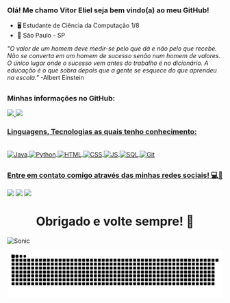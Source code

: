 ### Olá! Me chamo Vitor Eliel seja bem vindo(a) ao meu GitHub!

- 🖥 Estudante de Ciência da Computação 1/8
- 🎈 São Paulo - SP

<em>"O valor de um homem deve medir-se pelo que dá e não pelo que recebe. Não se converta em um homem de sucesso senão num homem de valores. O único lugar onde o sucesso vem antes do trabalho é no dicionário. A educação é o que sobra depois que a gente se esquece do que aprendeu na escola."</em>
  -Albert Einstein
  
  ##

### Minhas informações no GitHub:
<div>
  <a href="https://github.com/Omegalliax">
  <img height="180em" src="https://github-readme-stats.vercel.app/api?username=Omegalliax&show_icons=true&theme=github_dark&include_all_commits=true&count_private=true"/>
  <img height="180em" src="https://github-readme-stats.vercel.app/api/top-langs/?username=Omegalliax&layout=compact&langs_count=7&theme=github_dark"/>
 </div>
  
### Linguagens, Tecnologias as quais tenho conhecimento:  
  <div style="display: inline_block"><br>
  <img align="center" alt="Java" height="30" width="80" src="https://img.shields.io/badge/Java-ED8B00?style=for-the-badge&logo=java&logoColor=white">
  <img align="center" alt="Python" height="30" width="80" src="https://img.shields.io/badge/Python-14354C?style=for-the-badge&logo=python&logoColor=white">
  <img align="center" alt="HTML" height="30" width="80" src="https://img.shields.io/badge/HTML5-E34F26?style=for-the-badge&logo=html5&logoColor=white">
  <img align="center" alt="CSS" height="30" width="80" src="https://img.shields.io/badge/CSS-239120?&style=for-the-badge&logo=css3&logoColor=white">
  <img align="center" alt="JS" height="30" width="80" src="https://img.shields.io/badge/JavaScript-F7DF1E?style=for-the-badge&logo=javascript&logoColor=black">
  <img align="center" alt="SQL" height="30" width="80" src="https://img.shields.io/badge/MySQL-00000F?style=for-the-badge&logo=mysql&logoColor=white"> 
  <img align="center" alt="Git" height"30" width="80" src="https://img.shields.io/badge/git-%23F05033.svg?style=for-the-badge&logo=git&logoColor=white">
</div>
  
  ##
  
  ### Entre em contato comigo através das minhas redes sociais! 💻📳
 <div> 
  <a href="https://www.instagram.com/vitor_ebf/" target="_blank"><img src="https://img.shields.io/badge/Instagram-E4405F?style=for-the-badge&logo=instagram&logoColor=white" target="_blank"></a>
  <a href="https://www.linkedin.com/in/vitor-eliel-b-916639220/" target="_blank"><img src="https://img.shields.io/badge/LinkedIn-0077B5?style=for-the-badge&logo=linkedin&logoColor=white" target="_blank"></a>
  <a href="" target="_blank"><img src="https://img.shields.io/badge/Discord-7289DA?style=for-the-badge&logo=discord&logoColor=white" target="_blank"></a>
   
   ##
   
   <h1 align="center"> Obrigado e volte sempre! 👋</h1>
   <img align="center" alt="Sonic" width="1080" src="https://orig01.deviantart.net/6ca0/f/2012/025/8/d/sonic_runs_by_artmasterrich-d4nms5k.gif">
   
   
   ![Snake Animation](https://github.com/Omegalliax/Omegalliax/blob/output/github-contribution-grid-snake.svg)
   
   
   
   
